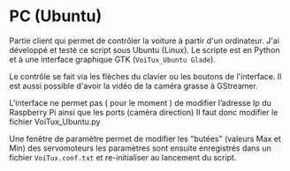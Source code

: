 PC (Ubuntu)
=========


Partie client qui permet de contrôler la voiture à partir d'un ordinateur.
J'ai développé et testé ce script sous Ubuntu (Linux). Le scripte est en Python et à une interface graphique GTK (`VoiTux_Ubuntu Glade`).

Le contrôle se fait via les flèches du clavier ou les boutons de l'interface. Il est aussi possible d'avoir la vidéo de la caméra grasse à GStreamer.

L'interface ne permet pas ( pour le moment ) de modifier l’adresse Ip du Raspberry Pi ainsi que les ports (caméra direction)
Il faut donc modifier le fichier VoiTux_Ubuntu.py 

Une fenêtre de paramètre permet de modifier les "butées" (valeurs Max et Min) des servomoteurs les paramètres sont ensuite enregistrés dans un fichier `VoiTux.conf.txt` et re-initialiser au lancement du script.
